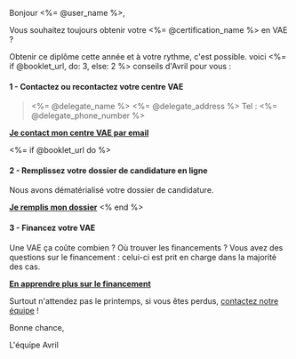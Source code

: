 Bonjour <%= @user_name %>,

Vous souhaitez toujours obtenir votre <%= @certification_name %> en VAE ?

Obtenir ce diplôme cette année et à votre rythme, c'est possible.
voici <%= if @booklet_url, do: 3, else: 2 %> conseils d'Avril pour vous :

#### 1 - Contactez ou recontactez votre centre VAE

> <%= @delegate_name %>
> <%= @delegate_address %>
> Tel : <%= @delegate_phone_number %>

**[Je contact mon centre VAE par email](<%= @delegate_email %>)**

<%= if @booklet_url do %>
#### 2 - Remplissez votre dossier de candidature en ligne

Nous avons dématérialisé votre dossier de candidature.

**[Je remplis mon dossier](<%= @booklet_url %>)**
<% end %>


#### 3 - Financez votre VAE

Une VAE ça coûte combien ? Où trouver les financements ? Vous avez des questions sur le financement : celui-ci est prit en charge dans la majorité des cas.

**[En apprendre plus sur le financement](<%= @funding_url %>)**



Surtout n'attendez pas le printemps, si vous êtes perdus, [contactez notre équipe](contact@avril.pole-emploi.fr) !

Bonne chance,

L'équipe Avril
